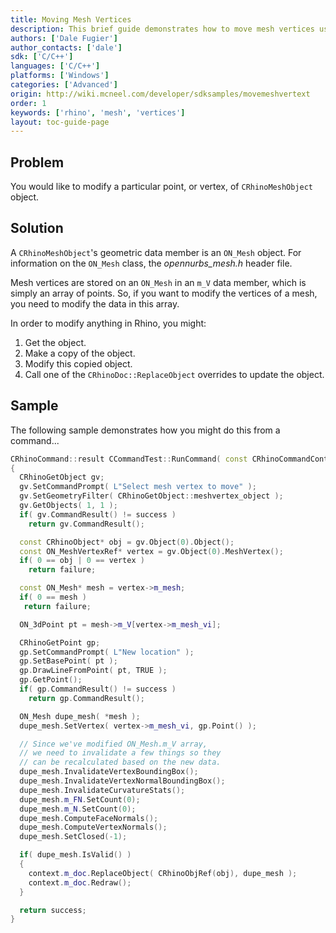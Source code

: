 ```yaml
---
title: Moving Mesh Vertices
description: This brief guide demonstrates how to move mesh vertices using C/C++.
authors: ['Dale Fugier']
author_contacts: ['dale']
sdk: ['C/C++']
languages: ['C/C++']
platforms: ['Windows']
categories: ['Advanced']
origin: http://wiki.mcneel.com/developer/sdksamples/movemeshvertext
order: 1
keywords: ['rhino', 'mesh', 'vertices']
layout: toc-guide-page
---
```


 
## Problem

You would like to modify a particular point, or vertex, of `CRhinoMeshObject` object.

## Solution

A `CRhinoMeshObject`'s geometric data member is an `ON_Mesh` object.  For information on the `ON_Mesh` class, the *opennurbs_mesh.h* header file.

Mesh vertices are stored on an `ON_Mesh` in an `m_V` data member, which is simply an array of points.  So, if you want to modify the vertices of a mesh, you need to modify the data in this array.

In order to modify anything in Rhino, you might:

1. Get the object.
1. Make a copy of the object.
1. Modify this copied object.
1. Call one of the `CRhinoDoc::ReplaceObject` overrides to update the object.

## Sample

The following sample demonstrates how you might do this from a command...

```cpp
CRhinoCommand::result CCommandTest::RunCommand( const CRhinoCommandContext& context )
{
  CRhinoGetObject gv;
  gv.SetCommandPrompt( L"Select mesh vertex to move" );
  gv.SetGeometryFilter( CRhinoGetObject::meshvertex_object );
  gv.GetObjects( 1, 1 );
  if( gv.CommandResult() != success )
    return gv.CommandResult();

  const CRhinoObject* obj = gv.Object(0).Object();
  const ON_MeshVertexRef* vertex = gv.Object(0).MeshVertex();
  if( 0 == obj | 0 == vertex )
    return failure;

  const ON_Mesh* mesh = vertex->m_mesh;
  if( 0 == mesh )
   return failure;

  ON_3dPoint pt = mesh->m_V[vertex->m_mesh_vi];

  CRhinoGetPoint gp;
  gp.SetCommandPrompt( L"New location" );
  gp.SetBasePoint( pt );
  gp.DrawLineFromPoint( pt, TRUE );
  gp.GetPoint();
  if( gp.CommandResult() != success )
    return gp.CommandResult();

  ON_Mesh dupe_mesh( *mesh );
  dupe_mesh.SetVertex( vertex->m_mesh_vi, gp.Point() );

  // Since we've modified ON_Mesh.m_V array,
  // we need to invalidate a few things so they
  // can be recalculated based on the new data.
  dupe_mesh.InvalidateVertexBoundingBox();
  dupe_mesh.InvalidateVertexNormalBoundingBox();
  dupe_mesh.InvalidateCurvatureStats();
  dupe_mesh.m_FN.SetCount(0);
  dupe_mesh.m_N.SetCount(0);
  dupe_mesh.ComputeFaceNormals();
  dupe_mesh.ComputeVertexNormals();
  dupe_mesh.SetClosed(-1);

  if( dupe_mesh.IsValid() )
  {
    context.m_doc.ReplaceObject( CRhinoObjRef(obj), dupe_mesh );
    context.m_doc.Redraw();
  }

  return success;
}
```
